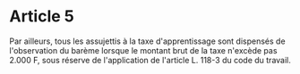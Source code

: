 # Article 5

Par ailleurs, tous les assujettis à la taxe d'apprentissage sont dispensés de l'observation du barème lorsque le montant brut de la taxe n'excède pas 2.000 F, sous réserve de l'application de l'article L. 118-3 du code du travail.
